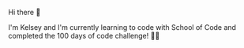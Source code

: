 Hi there 👋

I'm Kelsey and I'm currently learning to code with School of Code and completed the 100 days of code challenge! 🌺🌻

